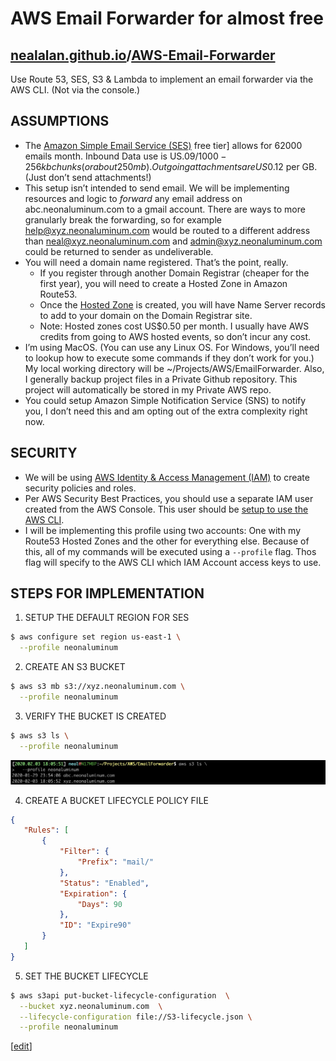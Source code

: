 # AWS Email Forwarder for almost free

## [nealalan.github.io](https://nealalan.github.io)/[AWS-Email-Forwarder](https://nealalan.github.io/AWS-Email-Forwarder)

Use Route 53, SES, S3 &amp; Lambda to implement an email forwarder via the AWS CLI. (Not via the console.)

## ASSUMPTIONS

- The [Amazon Simple Email Service (SES)](https://aws.amazon.com/ses/pricing/) free tier] allows for 62000 emails month. Inbound Data use is US$.09/1000-256kb chunks (or about 250mb). Outgoing attachments are US$0.12 per GB. (Just don’t send attachments!) 
- This setup isn’t intended to send email. We will be implementing resources and logic to *forward* any email address on abc.neonaluminum.com to a gmail account. There are ways to more granularly break the forwarding, so for example  help@xyz.neonaluminum.com would be routed to a different address than neal@xyz.neonaluminum.com and admin@xyz.neonaluminum.com could be returned to sender as undeliverable.
- You will need a domain name registered. That’s the point, really.
  - If you register through another Domain Registrar (cheaper for the first year), you will need to create a Hosted Zone in Amazon Route53.
  - Once the [Hosted Zone](https://console.aws.amazon.com/route53/home) is created, you will have Name Server records to add to your domain on the Domain Registrar site.
  - Note: Hosted zones cost US$0.50 per month. I usually have AWS credits from going to AWS hosted events, so don’t incur any cost.
- I’m using MacOS. (You can use any Linux OS. For Windows, you’ll need to lookup how to execute some commands if they don’t work for you.) My local working directory will be ~/Projects/AWS/EmailForwarder. Also, I generally backup project files in a Private Github repository. This project will automatically be stored in my Private AWS repo.
- You could setup Amazon Simple Notification Service (SNS) to notify you, I don’t need this and am opting out of the extra complexity right now.

## SECURITY
- We will be using [AWS Identity & Access Management (IAM)](https://console.aws.amazon.com/iam/home?#) to create security policies and roles.
- Per AWS Security Best Practices, you should use a separate IAM user created from the AWS Console. This user should be [setup to use the AWS CLI](https://docs.aws.amazon.com/cli/latest/userguide/cli-chap-welcome.html). 
- I will be implementing this profile using two accounts: One with my Route53 Hosted Zones and the other for everything else. Because of this, all of my commands will be executed using a `--profile` flag. Thos flag will specify to the AWS CLI which IAM Account access keys to use.

## STEPS FOR IMPLEMENTATION

1. SETUP THE DEFAULT REGION FOR SES

```bash
$ aws configure set region us-east-1 \
  --profile neonaluminum
```

2. CREATE AN S3 BUCKET 

```bash
$ aws s3 mb s3://xyz.neonaluminum.com \
  --profile neonaluminum
```

3.  VERIFY THE BUCKET IS CREATED

```bash
$ aws s3 ls \
  --profile neonaluminum
```

![S3 LS Screenshot](https://github.com/nealalan/AWS-Email-Forwarder/blob/master/images/Screen%20Shot%202020-02-03%20at%2018.07.38.jpg?raw=true)

4. CREATE A BUCKET LIFECYCLE POLICY FILE

```json
{
   "Rules": [
       {
           "Filter": {
               "Prefix": "mail/"
           },
           "Status": "Enabled",
           "Expiration": {
               "Days": 90
           },
           "ID": "Expire90"
       }
   ]
}
```

5. SET THE BUCKET LIFECYCLE

```bash
$ aws s3api put-bucket-lifecycle-configuration  \
  --bucket xyz.neonaluminum.com  \
  --lifecycle-configuration file://S3-lifecycle.json \
  --profile neonaluminum
```



[[edit](https://github.com/nealalan/AWS-Email-Forwarder/edit/master/README.md)]
